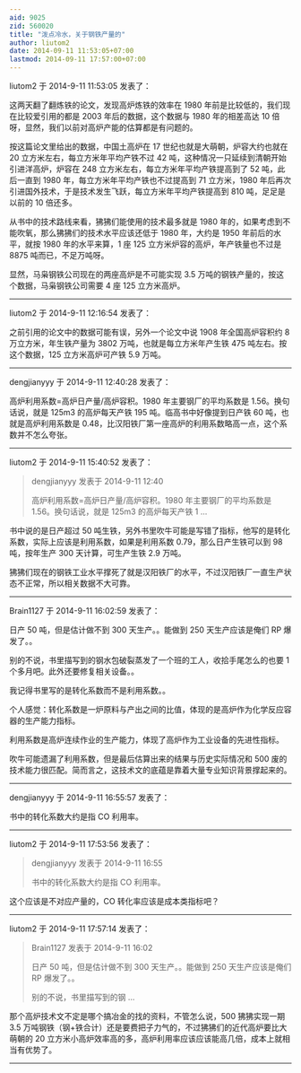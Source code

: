 ```yaml
---
aid: 9025
zid: 560020
title: "泼点冷水，关于钢铁产量的"
author: liutom2
date: 2014-09-11 11:53:05+07:00
lastmod: 2014-09-11 17:57:00+07:00
---
```


liutom2 于 2014-9-11 11:53:05 发表了：

这两天翻了翻炼铁的论文，发现高炉炼铁的效率在 1980 年前是比较低的，我们现在比较爱引用的都是 2003 年后的数据，这个数据与 1980 年的相差高达 10 倍呀，显然，我们以前对高炉产能的估算都是有问题的。

按这篇论文里给出的数据，中国土高炉在 17 世纪也就是大萌朝，炉容大约也就在 20 立方米左右，每立方米年平均产铁不过 42 吨，这种情况一只延续到清朝开始引进洋高炉，炉容在 248 立方米左右，每立方米年平均产铁提高到了 52 吨，此后一直到 1980 年，每立方米年平均产铁也不过提高到 71 立方米，1980 年后再次引进国外技术，于是技术发生飞跃，每立方米年平均产铁提高到 810 吨，足足是以前的 10 倍还多。

从书中的技术路线来看，狒狒们能使用的技术最多就是 1980 年的，如果考虑到不能吹氧，那么狒狒们的技术水平应该还低于 1980 年，大约是 1950 年前后的水平，就按 1980 年的水平来算，1 座 125 立方米炉容的高炉，年产铁量也不过是 8875 吨而已，不足万吨呀。

显然，马枭钢铁公司现在的两座高炉是不可能实现 3.5 万吨的钢铁产量的，按这个数据，马枭钢铁公司需要 4 座 125 立方米高炉。

---

liutom2 于 2014-9-11 12:16:54 发表了：

之前引用的论文中的数据可能有误，另外一个论文中说 1908 年全国高炉容积约 8 万立方米，年生铁产量为 3802 万吨，也就是每立方米年产生铁 475 吨左右。按这个数据，125 立方米高炉可产铁 5.9 万吨。

---

dengjianyyy 于 2014-9-11 12:40:28 发表了：

高炉利用系数=高炉日产量/高炉容积。1980 年主要钢厂的平均系数是 1.56。换句话说，就是 125m3 的高炉每天产铁 195 吨。临高书中好像提到日产铁 60 吨，也就是高炉利用系数是 0.48，比汉阳铁厂第一座高炉的利用系数略高一点，这个系数并不怎么夸张。

---

liutom2 于 2014-9-11 15:40:52 发表了：

> dengjianyyy 发表于 2014-9-11 12:40
>
> 高炉利用系数=高炉日产量/高炉容积。1980 年主要钢厂的平均系数是 1.56。换句话说，就是 125m3 的高炉每天产铁 1 ...

书中说的是日产超过 50 吨生铁，另外书里吹牛可能是写错了指标，他写的是转化系数，实际上应该是利用系数，如果是利用系数 0.79，那么日产生铁可以到 98 吨，按年生产 300 天计算，可生产生铁 2.9 万吨。

狒狒们现在的钢铁工业水平撑死了就是汉阳铁厂的水平，不过汉阳铁厂一直生产状态不正常，所以相关数据不大可靠。

---

Brain1127 于 2014-9-11 16:02:59 发表了：

日产 50 吨，但是估计做不到 300 天生产。。能做到 250 天生产应该是俺们 RP 爆发了。。

别的不说，书里描写到的钢水包破裂蒸发了一个班的工人，收拾手尾怎么的也要 1 个多月吧。此外还要修复相关设备。。

我记得书里写的是转化系数而不是利用系数。。

个人感觉：转化系数是一炉原料与产出之间的比值，体现的是高炉作为化学反应容器的生产能力指标。

利用系数是高炉连续作业的生产能力，体现了高炉作为工业设备的先进性指标。

吹牛可能遗漏了利用系数，但是最后估算出来的结果与历史实际情况和 500 废的技术能力很匹配。简而言之，这技术文的底蕴是靠着大量专业知识背景撑起来的。

---

dengjianyyy 于 2014-9-11 16:55:57 发表了：

书中的转化系数大约是指 CO 利用率。

---

liutom2 于 2014-9-11 17:53:56 发表了：

> dengjianyyy 发表于 2014-9-11 16:55
>
> 书中的转化系数大约是指 CO 利用率。

这个应该是不对应产量的，CO 转化率应该是成本类指标吧？

---

liutom2 于 2014-9-11 17:57:14 发表了：

> Brain1127 发表于 2014-9-11 16:02
>
> 日产 50 吨，但是估计做不到 300 天生产。。能做到 250 天生产应该是俺们 RP 爆发了。。
>
> 别的不说，书里描写到的钢 ...

那个高炉技术文不定是哪个搞冶金的找的资料，不管怎么说，500 狒狒实现一期 3.5 万吨钢铁（钢+铁合计）还是要费把子力气的，不过狒狒们的近代高炉要比大萌朝的 20 立方米小高炉效率高的多，高炉利用率应该应该能高几倍，成本上就相当有优势了。

---
